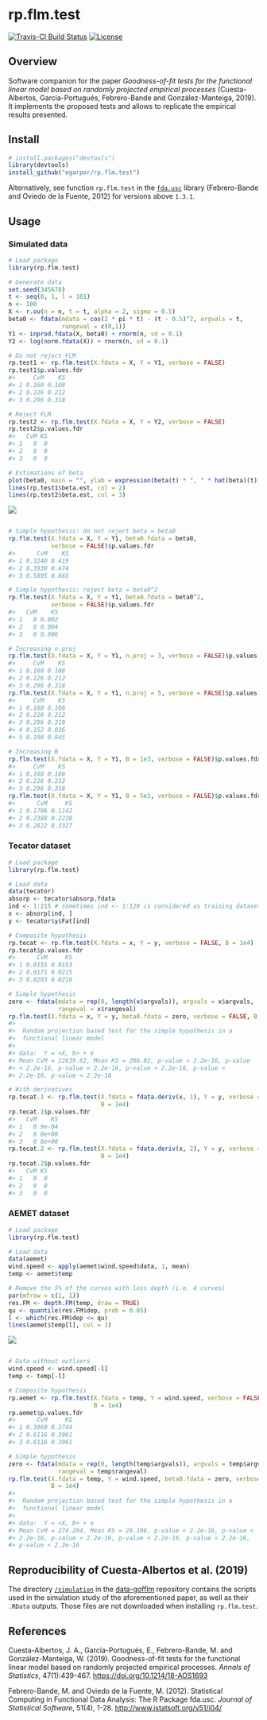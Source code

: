 <!-- README.md is generated from README.Rmd. Please edit that file -->
rp.flm.test
===========

[![Travis-CI Build
Status](https://travis-ci.org/egarpor/rp.flm.test.svg?branch=master)](https://travis-ci.org/egarpor/rp.flm.test)
[![License](https://img.shields.io/badge/license-GPL%20v3-blue.svg)](https://www.gnu.org/licenses/gpl-3.0)

Overview
--------

Software companion for the paper *Goodness-of-fit tests for the
functional linear model based on randomly projected empirical processes*
(Cuesta-Albertos, García-Portugués, Febrero-Bande and González-Manteiga,
2019). It implements the proposed tests and allows to replicate the
empirical results presented.

Install
-------

``` r
# install.packages("devtools")
library(devtools)
install_github("egarpor/rp.flm.test")
```

Alternatively, see function `rp.flm.test` in the
[`fda.usc`](http://cran.r-project.org/web/packages/fda.usc/) library
(Febrero-Bande and Oviedo de la Fuente, 2012) for versions above
`1.3.1`.

Usage
-----

### Simulated data

``` r
# Load package
library(rp.flm.test)

# Generate data
set.seed(345678)
t <- seq(0, 1, l = 101)
n <- 100
X <- r.ou(n = n, t = t, alpha = 2, sigma = 0.5)
beta0 <- fdata(mdata = cos(2 * pi * t) - (t - 0.5)^2, argvals = t,
               rangeval = c(0,1))
Y1 <- inprod.fdata(X, beta0) + rnorm(n, sd = 0.1)
Y2 <- log(norm.fdata(X)) + rnorm(n, sd = 0.1)

# Do not reject FLM
rp.test1 <- rp.flm.test(X.fdata = X, Y = Y1, verbose = FALSE)
rp.test1$p.values.fdr
#>     CvM    KS
#> 1 0.160 0.108
#> 2 0.226 0.212
#> 3 0.296 0.318

# Reject FLM
rp.test2 <- rp.flm.test(X.fdata = X, Y = Y2, verbose = FALSE)
rp.test2$p.values.fdr
#>   CvM KS
#> 1   0  0
#> 2   0  0
#> 3   0  0

# Estimations of beta
plot(beta0, main = "", ylab = expression(beta(t) * ", " * hat(beta)(t)))
lines(rp.test1$beta.est, col = 2)
lines(rp.test2$beta.est, col = 3)
```

<img src="README/README-simulated-1.png" style="display: block; margin: auto;" />

``` r

# Simple hypothesis: do not reject beta = beta0
rp.flm.test(X.fdata = X, Y = Y1, beta0.fdata = beta0, 
            verbose = FALSE)$p.values.fdr
#>      CvM    KS
#> 1 0.3240 0.419
#> 2 0.3930 0.474
#> 3 0.5895 0.665

# Simple hypothesis: reject beta = beta0^2
rp.flm.test(X.fdata = X, Y = Y1, beta0.fdata = beta0^2, 
            verbose = FALSE)$p.values.fdr
#>   CvM    KS
#> 1   0 0.002
#> 2   0 0.004
#> 3   0 0.006

# Increasing n.proj
rp.flm.test(X.fdata = X, Y = Y1, n.proj = 3, verbose = FALSE)$p.values.fdr
#>     CvM    KS
#> 1 0.160 0.108
#> 2 0.226 0.212
#> 3 0.296 0.318
rp.flm.test(X.fdata = X, Y = Y1, n.proj = 5, verbose = FALSE)$p.values.fdr
#>     CvM    KS
#> 1 0.160 0.108
#> 2 0.226 0.212
#> 3 0.296 0.318
#> 4 0.152 0.036
#> 5 0.190 0.045

# Increasing B
rp.flm.test(X.fdata = X, Y = Y1, B = 1e3, verbose = FALSE)$p.values.fdr
#>     CvM    KS
#> 1 0.160 0.108
#> 2 0.226 0.212
#> 3 0.296 0.318
rp.flm.test(X.fdata = X, Y = Y1, B = 5e3, verbose = FALSE)$p.values.fdr
#>      CvM     KS
#> 1 0.1706 0.1142
#> 2 0.2388 0.2218
#> 3 0.2822 0.3327
```

### Tecator dataset

``` r
# Load package
library(rp.flm.test)

# Load data
data(tecator)
absorp <- tecator$absorp.fdata
ind <- 1:215 # sometimes ind <- 1:129 is considered as training dataset
x <- absorp[ind, ]
y <- tecator$y$Fat[ind]

# Composite hypothesis
rp.tecat <- rp.flm.test(X.fdata = x, Y = y, verbose = FALSE, B = 1e4)
rp.tecat$p.values.fdr
#>      CvM     KS
#> 1 0.0155 0.0153
#> 2 0.0171 0.0215
#> 3 0.0203 0.0216

# Simple hypothesis
zero <- fdata(mdata = rep(0, length(x$argvals)), argvals = x$argvals,
              rangeval = x$rangeval)
rp.flm.test(X.fdata = x, Y = y, beta0.fdata = zero, verbose = FALSE, B = 1e4)
#> 
#>  Random projection based test for the simple hypothesis in a
#>  functional linear model
#> 
#> data:  Y = <X, b> + e
#> Mean CvM = 22639.62, Mean KS = 266.02, p-value < 2.2e-16, p-value
#> < 2.2e-16, p-value < 2.2e-16, p-value < 2.2e-16, p-value <
#> 2.2e-16, p-value < 2.2e-16

# With derivatives
rp.tecat.1 <- rp.flm.test(X.fdata = fdata.deriv(x, 1), Y = y, verbose = FALSE,
                          B = 1e4)
rp.tecat.1$p.values.fdr
#>   CvM    KS
#> 1   0 9e-04
#> 2   0 0e+00
#> 3   0 0e+00
rp.tecat.2 <- rp.flm.test(X.fdata = fdata.deriv(x, 2), Y = y, verbose = FALSE,
                          B = 1e4)
rp.tecat.2$p.values.fdr
#>   CvM KS
#> 1   0  0
#> 2   0  0
#> 3   0  0
```

### AEMET dataset

``` r
# Load package
library(rp.flm.test)

# Load data
data(aemet)
wind.speed <- apply(aemet$wind.speed$data, 1, mean)
temp <- aemet$temp

# Remove the 5% of the curves with less depth (i.e. 4 curves)
par(mfrow = c(1, 1))
res.FM <- depth.FM(temp, draw = TRUE)
qu <- quantile(res.FM$dep, prob = 0.05)
l <- which(res.FM$dep <= qu)
lines(aemet$temp[l], col = 3)
```

<img src="README/README-aemet-1.png" style="display: block; margin: auto;" />

``` r

# Data without outliers
wind.speed <- wind.speed[-l]
temp <- temp[-l]

# Composite hypothesis
rp.aemet <- rp.flm.test(X.fdata = temp, Y = wind.speed, verbose = FALSE, 
                        B = 1e4)
rp.aemet$p.values.fdr
#>      CvM     KS
#> 1 0.3960 0.3744
#> 2 0.6116 0.3961
#> 3 0.6116 0.3961

# Simple hypothesis
zero <- fdata(mdata = rep(0, length(temp$argvals)), argvals = temp$argvals,
              rangeval = temp$rangeval)
rp.flm.test(X.fdata = temp, Y = wind.speed, beta0.fdata = zero, verbose = FALSE,
            B = 1e4)
#> 
#>  Random projection based test for the simple hypothesis in a
#>  functional linear model
#> 
#> data:  Y = <X, b> + e
#> Mean CvM = 274.204, Mean KS = 29.106, p-value < 2.2e-16, p-value <
#> 2.2e-16, p-value < 2.2e-16, p-value < 2.2e-16, p-value < 2.2e-16,
#> p-value < 2.2e-16
```

Reproducibility of Cuesta-Albertos et al. (2019)
------------------------------------------------

The directory
[`/simulation`](https://github.com/egarpor/data-gofflm/tree/master/simulation)
in the [data-gofflm](https://github.com/egarpor/data-gofflm) repository
contains the scripts used in the simulation study of the aforementioned
paper, as well as their `.RData` outputs. Those files are not downloaded
when installing `rp.flm.test`.

References
----------

Cuesta-Albertos, J. A., García-Portugués, E., Febrero-Bande, M. and
González-Manteiga, W. (2019). Goodness-of-fit tests for the functional
linear model based on randomly projected empirical processes. *Annals of
Statistics*, 47(1):439-467.
<a href="https://doi.org/10.1214/18-AOS1693" class="uri">https://doi.org/10.1214/18-AOS1693</a>

Febrero-Bande, M. and Oviedo de la Fuente, M. (2012). Statistical
Computing in Functional Data Analysis: The R Package fda.usc. *Journal
of Statistical Software*, 51(4), 1-28.
<a href="http://www.jstatsoft.org/v51/i04/" class="uri">http://www.jstatsoft.org/v51/i04/</a>
